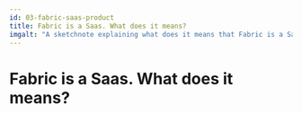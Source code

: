 ```yaml
---
id: 03-fabric-saas-product
title: Fabric is a Saas. What does it means?
imgalt: "A sketchnote explaining what does it means that Fabric is a SaaS product"
---
```


# Fabric is a Saas. What does it means?